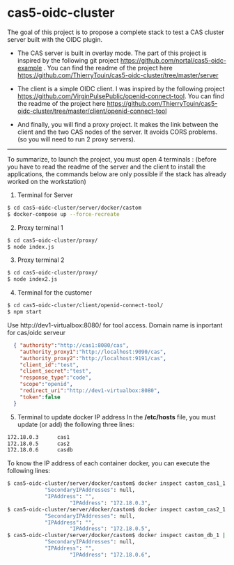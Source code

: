 # cas5-oidc-cluster

The goal of this project is to propose a complete stack to test a CAS cluster server built with the OIDC plugin.

* The CAS server is built in overlay mode. The part of this project is inspired by the following git project https://github.com/nortal/cas5-oidc-example . You can find the readme of the project here https://github.com/ThierryTouin/cas5-oidc-cluster/tree/master/server

* The client is a simple OIDC client. I was inspired by the following project https://github.com/VirginPulsePublic/openid-connect-tool. You can find the readme of the project here https://github.com/ThierryTouin/cas5-oidc-cluster/tree/master/client/openid-connect-tool

* And finally, you will find a proxy project. It makes the link between the client and the two CAS nodes of the server. It avoids CORS problems. (so you will need to run 2 proxy servers).

***
To summarize, to launch the project, you must open 4 terminals :
(before you have to read the readme of the server and the client to install the applications, the commands below are only possible if the stack has already worked on the workstation)

1. Terminal for Server
```bash
$ cd cas5-oidc-cluster/server/docker/castom
$ docker-compose up --force-recreate
```
2. Proxy terminal 1
```bash
$ cd cas5-oidc-cluster/proxy/
$ node index.js
```
3. Proxy terminal 2
```bash
$ cd cas5-oidc-cluster/proxy/
$ node index2.js
```
4. Terminal for the customer
```bash
$ cd cas5-oidc-cluster/client/openid-connect-tool/
$ npm start
```

Use http://dev1-virtualbox:8080/ for tool access.
Domain name is inportant for cas/oidc serveur

```json
  { "authority":"http://cas1:8080/cas",
    "authority_proxy1":"http://localhost:9090/cas",
    "authority_proxy2":"http://localhost:9191/cas",
    "client_id":"test",
    "client_secret":"test",
    "response_type":"code",
    "scope":"openid",
    "redirect_uri":"http://dev1-virtualbox:8080",
    "token":false
  }
```


5. Terminal to update docker IP address
In the **/etc/hosts** file, you must update (or add) the following three lines:
```bash
172.18.0.3      cas1
172.18.0.5      cas2
172.18.0.6      casdb
```
To know the IP address of each container docker, you can execute the following lines:
```bash
$ cas5-oidc-cluster/server/docker/castom$ docker inspect castom_cas1_1 | grep IPAddress
            "SecondaryIPAddresses": null,
            "IPAddress": "",
                    "IPAddress": "172.18.0.3",
$ cas5-oidc-cluster/server/docker/castom$ docker inspect castom_cas2_1 | grep IPAddress
            "SecondaryIPAddresses": null,
            "IPAddress": "",
                    "IPAddress": "172.18.0.5",
$ cas5-oidc-cluster/server/docker/castom$ docker inspect castom_db_1 | grep IPAddress
            "SecondaryIPAddresses": null,
            "IPAddress": "",
                    "IPAddress": "172.18.0.6",
```
